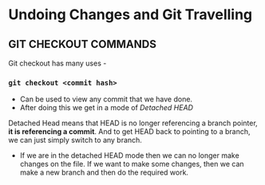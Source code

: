 # Undoing Changes and Git Travelling

## GIT CHECKOUT COMMANDS

Git checkout has many uses -

### `git checkout <commit hash>`

- Can be used to view any commit that we have done.
- After doing this we get in a mode of _Detached HEAD_

Detached Head means that HEAD is no longer referencing a branch pointer, **it is referencing a commit**. And to get HEAD back to pointing to a branch, we can just simply switch to any branch.

- If we are in the detached HEAD mode then we can no longer make changes on the file. If we want to make some changes, then we can make a new branch and then do the required work.

